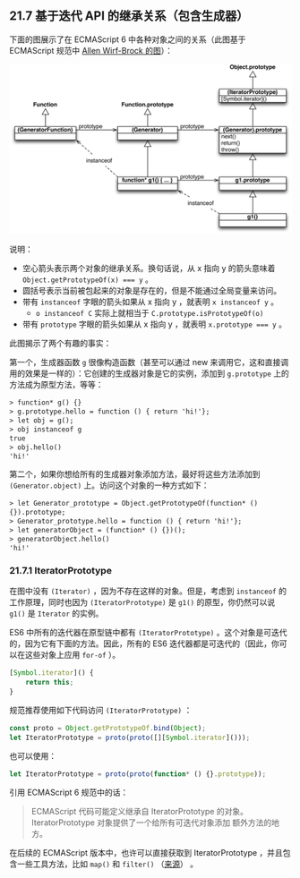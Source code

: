 ## 21.7 基于迭代 API 的继承关系（包含生成器）

下面的图展示了在 ECMAScript 6 中各种对象之间的关系（此图基于 ECMAScript 规范中 [Allen Wirf-Brock 的图](http://www.ecma-international.org/ecma-262/6.0/#sec-generatorfunction-objects)）：

![](./imgs/14.jpg)

说明：

* 空心箭头表示两个对象的继承关系。换句话说，从 x 指向 y 的箭头意味着 `Object.getPrototypeOf(x) === y` 。
* 圆括号表示当前被包起来的对象是存在的，但是不能通过全局变量来访问。
* 带有 `instanceof` 字眼的箭头如果从 x 指向 y ，就表明 `x instanceof y` 。
    * `o instanceof C` 实际上就相当于 `C.prototype.isPrototypeOf(o)`
* 带有 `prototype` 字眼的箭头如果从 x 指向 y ，就表明 `x.prototype === y` 。

此图揭示了两个有趣的事实：

第一个，生成器函数 `g` 很像构造函数（甚至可以通过 new 来调用它，这和直接调用的效果是一样的）：它创建的生成器对象是它的实例，添加到 `g.prototype` 上的方法成为原型方法，等等：

```
> function* g() {}
> g.prototype.hello = function () { return 'hi!'};
> let obj = g();
> obj instanceof g
true
> obj.hello()
'hi!'
```

第二个，如果你想给所有的生成器对象添加方法，最好将这些方法添加到 `(Generator.object)` 上。访问这个对象的一种方式如下：

```
> let Generator_prototype = Object.getPrototypeOf(function* () {}).prototype;
> Generator_prototype.hello = function () { return 'hi!'};
> let generatorObject = (function* () {})();
> generatorObject.hello()
'hi!'
```

### 21.7.1 IteratorPrototype

在图中没有 `(Iterator)` ，因为不存在这样的对象。但是，考虑到 `instanceof` 的工作原理，同时也因为 `(IteratorPrototype)` 是 `g1()` 的原型，你仍然可以说 `g1()` 是 `Iterator` 的实例。

ES6 中所有的迭代器在原型链中都有 `(IteratorPrototype)` 。这个对象是可迭代的，因为它有下面的方法。因此，所有的 ES6 迭代器都是可迭代的（因此，你可以在这些对象上应用 `for-of` ）。

```js
[Symbol.iterator]() {
    return this;
}
```

规范推荐使用如下代码访问 `(IteratorPrototype)` ：

```js
const proto = Object.getPrototypeOf.bind(Object);
let IteratorPrototype = proto(proto([][Symbol.iterator]()));
```

也可以使用：

```js
let IteratorPrototype = proto(proto(function* () {}.prototype));
```

引用 ECMAScript 6 规范中的话：

> ECMAScript 代码可能定义继承自 IteratorPrototype 的对象。IteratorPrototype 对象提供了一个给所有可迭代对象添加 额外方法的地方。

在后续的 ECMAScript 版本中，也许可以直接获取到 IteratorPrototype ，并且包含一些工具方法，比如 `map()` 和 `filter()` （[来源](https://github.com/rwaldron/tc39-notes/blob/master/es6/2014-07/jul-30.md#47-revisit-comprehension-decision-from-last-meeting)） 。


